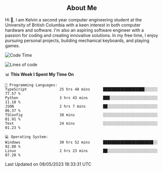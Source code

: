 <!-- About -->

<h2 align="center">About Me</h2>

Hi 👋, I am Kelvin a second year computer engineering student at the University of British Columbia with a keen interest in both computer hardware and software. I'm also an aspiring software engineer with a passion for coding and creating innovative solutions. In my free time, I enjoy pursuing personal projects, building mechanical keyboards, and playing games.

<!--START_SECTION:waka-->
![Code Time](http://img.shields.io/badge/Code%20Time-776%20hrs%2027%20mins-blue)

![Lines of code](https://img.shields.io/badge/From%20Hello%20World%20I%27ve%20Written-10.2%20million%20lines%20of%20code-blue)

📊 **This Week I Spent My Time On** 

```text
💬 Programming Languages: 
TypeScript               25 hrs 48 mins      ███████████████████░░░░░░   77.57 % 
Python                   3 hrs 43 mins       ███░░░░░░░░░░░░░░░░░░░░░░   11.18 % 
JSON                     2 hrs 7 mins        ██░░░░░░░░░░░░░░░░░░░░░░░   06.37 % 
TSConfig                 38 mins             ░░░░░░░░░░░░░░░░░░░░░░░░░   01.91 % 
Text                     24 mins             ░░░░░░░░░░░░░░░░░░░░░░░░░   01.23 % 

💻 Operating System: 
Windows                  30 hrs 52 mins      ███████████████████████░░   92.80 % 
Linux                    2 hrs 23 mins       ██░░░░░░░░░░░░░░░░░░░░░░░   07.20 % 
```


 Last Updated on 08/05/2023 18:33:31 UTC
<!--END_SECTION:waka-->
